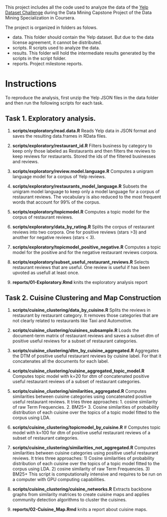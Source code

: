 This project includes all the code used to analyze the data of the [Yelp Dataset Challenge](http://www.yelp.com/dataset_challenge) during the Data Mining Capstone Project of the Data Mining Specialization in Coursera.

The project is organized in folders as folows.

- data. This folder should contain the Yelp dataset. But due to the data license agreement, it cannot be distributed.
- scripts. R scripts used to analyze the data.
- results. This folder will hold the intermediate results generated by the scripts in the script folder.
- reports. Project milestone reports.

# Instructions

To reproduce the analysis, first unzip the Yelp JSON files in the data folder and then run the following scripts for each task.

## Task 1. Exploratory analysis.

1. **scripts/exploratory/read.data.R** Reads Yelp data in JSON format and saves the resulting data.frames in RData files.

2. **scripts/exploratory/restaurant_id.R** Filters business by category to keep only those labeled as Restaurants and then filters the reviews to keep reviews for restaurants. Stored the ids of the filtered businesses and reviews.

3. **scripts/exploratory/review.model.language.R** Computes a unigram language model for a corpus of Yelp reviews.

4. **scripts/exploratory/restaurants_model_language.R** Subsets the unigram model language to keep only a model language for a corpus of restaurant reviews. The vocabulary is also reduced to the most frequent words that account for 99% of the corpus.

5. **scripts/exploratory/topicmodel.R** Computes a topic model for the corpus of restaurant reviews.

6. **scripts/exploratory/data_by_rating.R** Splits the corpus of restaurant reviews into two corpora. One for positive reviews (stars >3) and another for negative reviews (stars < 3).

7. **scripts/exploratory/topicmodel_positive_negative.R** Computes a topic model for the positive and for the negative restaurant reviews corpora.

8. **scripts/exploratory/subset_useful_restaurant_reviews.R** Selects restaurant reviews that are useful. One review is useful if has been upvoted as usefull at least once.

9. **reports/01-Exploratory.Rmd** knits the exploratory analysis report 

## Task 2. Cuisine Clustering and Map Construction

1.  **scripts/cuisine_clustering/data_by_cuisine.R** Splits the reviews in restaurant by restaurant category. It removes those categories that are not clearly related to restaurants like Taxi and Automotive.

2.  **scripts/cuisine_clustering/cuisines_subsample.R** Loads the document-term matrix of restaurant reviews and saves a subset dtm of positive useful reviews for a subset of restaurant categories.

3. **scripts/cuisine_clustering/dtm_by_cuisine_aggregated.R** Aggregates the DTM of positive useful restaurant reviews by cuisine label. For that it concatenates all the documents for each label.

4. **scripts/cuisine_clustering/cuisine_aggregated_topic_model.R** Computes topic model with k=20 for dtm of concatenated positive useful restaurant reviews of a subset of restaurant categories.

5. **scripts/cuisine_clustering/similarities_aggregated.R** Computes similarities between cuisine categories using concatenated positive useful restaurant reviews. It tries three approaches: 1. cosine similarity of raw Term Frequencies. 2. BM25+ 3. Cosine similarities of probability distribution of each cuisine over the topics of a topic model fitted to the corpus using LDA.

6. **scripts/cuisine_clustering/topicmodel_by_cuisine.R** # Computes topic model with k=100 for dtm of positive useful restaurant reviews of a subset of restaurant categories.

7. **scripts/cuisine_clustering/similarities_not_aggregated.R** Computes similarities between cuisine categories using positive useful restaurant reviews. It tries three approaches: 1) Cosine similarities of probability distribution of each cuisine over the topics of a topic model fitted to the corpus using LDA. 2) cosine similarity of raw Term Frequencies. 3) BM25+ This script is computationally intensive and requires to be run on a computer with GPU computing capabilities.

8. **scripts/cuisine_clustering/cuisine_networks.R** Extracts backbone graphs from similarity matrices to create cuisine maps and applies community detection algorithms to cluster the cuisines.

9. **reports/02-Cuisine_Map.Rmd** knits a report about cuisine maps.

